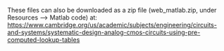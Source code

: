 These files can also be downloaded as a zip file (web_matlab.zip, under Resources --> Matlab code) at:  
https://www.cambridge.org/us/academic/subjects/engineering/circuits-and-systems/systematic-design-analog-cmos-circuits-using-pre-computed-lookup-tables
